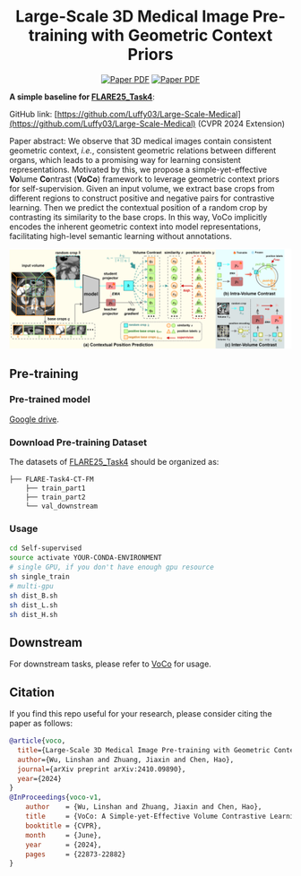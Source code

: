 <div align="center">
<h1>Large-Scale 3D Medical Image Pre-training with Geometric Context Priors</h1>

<a href="https://github.com/Luffy03/Large-Scale-Medical"><img src='https://img.shields.io/badge/arXiv-Preprint-red' alt='Paper PDF'></a>
<a href="https://openaccess.thecvf.com/content/CVPR2024/html/Wu_VoCo_A_Simple-yet-Effective_Volume_Contrastive_Learning_Framework_for_3D_Medical_CVPR_2024_paper.html"><img src='https://img.shields.io/badge/CVPR-Conference-red' alt='Paper PDF'></a>
</div>

**A simple baseline for [FLARE25_Task4](https://huggingface.co/datasets/FLARE-MedFM/FLARE-Task4-CT-FM)**:

GitHub link: [https://github.com/Luffy03/Large-Scale-Medical](https://github.com/Luffy03/Large-Scale-Medical) (CVPR 2024 Extension)

Paper abstract: We observe that 3D medical images contain consistent geometric context, *i.e.*, consistent geometric relations between different organs, which leads to a promising way for learning consistent representations.
Motivated by this, we propose a simple-yet-effective **Vo**lume **Co**ntrast (**VoCo**) framework to leverage geometric context priors for self-supervision. 
Given an input volume, we extract base crops from different regions to construct positive and negative pairs for contrastive learning. Then we predict the contextual position of a random crop by contrasting its similarity to the base crops.
In this way, VoCo implicitly encodes the inherent geometric context into model representations, facilitating high-level semantic learning without annotations.

![framework](assets/framework.png)

## Pre-training

### Pre-trained model
[Google drive](https://drive.google.com/file/d/1U2HvC6_8TN71NN83Hoz8e-dPGbO_rtLC/view?usp=drive_link).

### Download Pre-training Dataset

The datasets of [FLARE25_Task4](https://huggingface.co/datasets/FLARE-MedFM/FLARE-Task4-CT-FM) should be organized as:
```
├── FLARE-Task4-CT-FM
    ├── train_part1
    ├── train_part2
    └── val_downstream
```

### Usage

```bash
cd Self-supervised
source activate YOUR-CONDA-ENVIRONMENT
# single GPU, if you don't have enough gpu resource
sh single_train
# multi-gpu
sh dist_B.sh
sh dist_L.sh
sh dist_H.sh
```

## Downstream

For downstream tasks, please refer to [VoCo](https://github.com/Luffy03/Large-Scale-Medical/tree/main/Downstream) for usage.


## Citation

If you find this repo useful for your research, please consider citing the paper as follows:

```bibtex
@article{voco,
  title={Large-Scale 3D Medical Image Pre-training with Geometric Context Priors},
  author={Wu, Linshan and Zhuang, Jiaxin and Chen, Hao},
  journal={arXiv preprint arXiv:2410.09890},
  year={2024}
}
@InProceedings{voco-v1,
    author    = {Wu, Linshan and Zhuang, Jiaxin and Chen, Hao},
    title     = {VoCo: A Simple-yet-Effective Volume Contrastive Learning Framework for 3D Medical Image Analysis},
    booktitle = {CVPR},
    month     = {June},
    year      = {2024},
    pages     = {22873-22882}
}
```
